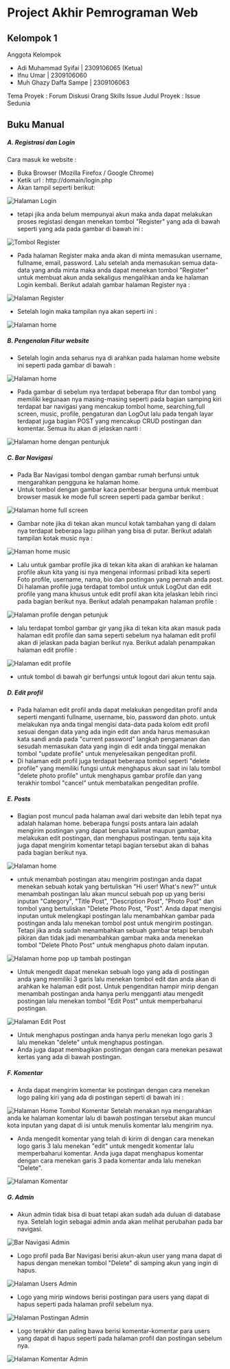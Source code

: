 # Project Akhir Pemrograman Web

## Kelompok 1

Anggota Kelompok

- Adi Muhammad Syifai | 2309106065 (Ketua)
- Ifnu Umar | 2309106060
- Muh Ghazy Daffa Sampe | 2309106063



Tema Proyek : Forum Diskusi Orang Skills Issue
Judul Proyek : Issue Sedunia

## Buku Manual

##### A. Registrasi dan Login
Cara masuk ke website :
- Buka Browser (Mozilla Firefox / Google Chrome)
- Ketik url : http://domain/login.php
- Akan tampil seperti berikut:
  
![Halaman Login]()
- tetapi jika anda belum mempunyai akun maka anda dapat melakukan proses registasi dengan menekan tombol "Register" yang ada di bawah seperti yang ada pada gambar di bawah ini :
  
![Tombol Register]()
- Pada halaman Register maka anda akan di minta memasukan username, fullname, email, password. Lalu setelah anda memasukan semua data-data yang anda minta maka anda dapat menekan tombol "Register" untuk membuat akun anda sekaligus mengalihkan anda ke halaman Login kembali. Berikut adalah gambar halaman Register nya :
  
![Halaman Register]()
- Setelah login maka tampilan nya akan seperti ini :
  
![Halaman home]()

##### B. Pengenalan Fitur website
- Setelah login anda seharus nya di arahkan pada halaman home website ini seperti pada gambar di bawah :
  
![Halaman home]()
- Pada gambar di sebelum nya terdapat beberapa fitur dan tombol yang memiliki kegunaan nya masing-masing seperti pada bagian samping kiri terdapat bar navigasi yang mencakup tombol home, searching,full screen, music, profile, pengaturan dan LogOut lalu pada tengah layar terdapat juga bagian POST yang mencakup CRUD postingan dan komentar. Semua itu akan di jelaskan nanti :
  
![Halaman home dengan pentunjuk]()
##### C. Bar Navigasi
- Pada Bar Navigasi tombol dengan gambar rumah berfunsi untuk mengarahkan pengguna ke halaman home.
- Untuk tombol dengan gambar kaca pembesar berguna untuk membuat browser masuk ke mode full screen seperti pada gambar berikut :
  
![Halaman home full screen]()
- Gambar note jika di tekan akan muncul kotak tambahan yang di dalam nya terdapat beberapa lagu pilihan yang bisa di putar. Berikut adalah tampilan kotak music nya :
  
![Haman home music]()
- Lalu untuk gambar profile jika di tekan kita akan di arahkan ke halaman profile akun kita yang isi nya mengenai informasi pribadi kita seperti Foto profile, username, nama, bio dan postingan yang pernah anda post. Di halaman profile juga terdapat tombol untuk untuk LogOut dan edit profile yang mana khusus untuk edit profil akan kita jelaskan lebih rinci pada bagian berikut nya. Berikut adalah penampakan halaman profile :
  
![Halaman profile dengan petunjuk]()
- lalu terdapat tombol gambar gir yang jika di tekan kita akan masuk pada halaman edit profile dan sama seperti sebelum nya halaman edit profil akan di jelaskan pada bagian berikut nya. Berikut adalah penampakan halaman edit profile :
  
![Halaman edit profile]()
- untuk tombol di bawah gir berfungsi untuk logout dari akun  tentu saja.
##### D. Edit profil
- Pada halaman edit profil anda dapat melakukan pengeditan profil anda seperti menganti fullname, username, bio, password dan photo. untuk melakukan nya anda tingal mengisi data-data pada kolom edit profil sesuai dengan data yang ada ingin edit dan anda harus memasukan kata sandi anda pada "current password" langkah pengamanan dan sesudah memasukan data yang ingin di edit anda tinggal menakan tombol "update profile" untuk menyelesaikan pengeditan profil.
- Di halaman edit profil juga terdapat beberapa tombol seperti "delete profile" yang memiliki fungsi untuk menghapus akun saat ini lalu tombol "delete photo profile" untuk menghapus gambar profile dan yang terakhir tombol "cancel" untuk membatalkan pengeditan profile.
##### E. Posts
- Bagian post muncul pada halaman awal dari website dan lebih tepat nya adalah halaman home. beberapa fungsi posts antara lain adalah mengirim postingan yang dapat berupa kalimat maupun gambar, melakukan edit postingan, dan menghapus postingan. tentu saja kita juga dapat mengirim komentar tetapi bagian tersebut akan di bahas pada bagian berikut nya.

![Halaman home]()
- untuk menambah postingan atau mengirim postingan anda dapat menekan sebuah kotak yang bertuliskan "Hi user! What's new?" untuk menambah postingan lalu akan muncul sebuah pop up yang berisi inputan "Category", "Title Post", "Description Post", "Photo Post" dan tombol yang bertuliskan "Delete Photo Post, "Post". Anda dapat mengisi inputan untuk melengkapi postingan lalu menambahkan gambar pada postingan anda lalu menekan tombol post untuk mengirim postingan. Tetapi jika anda sudah menambahkan sebuah gambar tetapi berubah pikiran dan tidak jadi menambahkan gambar maka anda menekan tombol "Delete Photo Post" untuk menghapus photo dalam inputan.

![Halaman home pop up tambah postingan]()
- Untuk mengedit dapat menekan sebuah logo yang ada di postingan anda yang memiliki 3 garis lalu menekan tombol edit dan anda akan di arahkan ke halaman edit post. Untuk pengenditan hampir mirip dengan menambah postingan anda hanya perlu mengganti atau mengedit postingan lalu menekan tombol "Edit Post" untuk memperbaharui postingan.

![Halaman Edit Post]()
- Untuk menghapus postingan anda hanya perlu menekan logo garis 3 lalu menekan "delete" untuk menghapus postingan.
- Anda juga dapat membagikan postingan dengan cara menekan pesawat kertas yang ada di bawah postingan.
##### F. Komentar
- Anda dapat mengirim komentar ke postingan dengan cara menekan logo paling kiri yang ada di postingan seperti di bawah ini :

![Halaman Home Tombol Komentar]()
Setelah menakan nya mengarahkan anda ke halaman komentar lalu di bawah postingan tersebut akan muncul kota inputan yang dapat di isi untuk menulis komentar lalu mengirim nya. 
- Anda mengedit komentar yang telah di kirim di dengan cara menekan logo garis 3 lalu menekan "edit" untuk mengedit komentar lalu memperbaharui komentar. Anda juga dapat menghapus komentar dengan cara menekan garis 3 pada komentar anda lalu menekan "Delete".

![Halaman Komentar]()
##### G. Admin
- Akun admin tidak bisa di buat tetapi akan sudah ada duluan di database nya. Setelah login sebagai admin anda akan melihat perubahan pada bar navigasi. 

![Bar Navigasi Admin]()
- Logo profil pada Bar Navigasi berisi akun-akun user yang mana dapat di hapus dengan menekan tombol "Delete" di samping  akun yang ingin di hapus.

![Halaman Users Admin]()
- Logo yang mirip windows berisi postingan para users yang dapat di hapus seperti pada halaman profil sebelum nya.

![Halaman Postingan Admin]()
- Logo terakhir dan paling bawa berisi komentar-komentar para users yang dapat di hapus seperti pada halaman profil dan postingan sebelum nya.

![Halaman Komentar Admin]()
